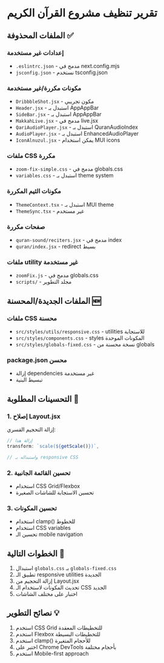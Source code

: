 # تقرير تنظيف مشروع القرآن الكريم

## الملفات المحذوفة ✅

### إعدادات غير مستخدمة
- `.eslintrc.json` - مدمج في next.config.mjs
- `jsconfig.json` - نستخدم tsconfig.json

### مكونات مكررة/غير مستخدمة
- `DribbbleShot.jsx` - مكون تجريبي
- `Header.jsx` - استبدل بـ AppAppBar
- `SideBar.jsx` - استبدل بـ AppAppBar  
- `MakkahLive.jsx` - مدمج في live.jsx
- `QariAudioPlayer.jsx` - استبدل بـ QuranAudioIndex
- `AudioPlayer.jsx` - استبدل بـ EnhancedAudioPlayer
- `IconAlnuzul.jsx` - يمكن استخدام MUI icons

### ملفات CSS مكررة
- `zoom-fix-simple.css` - مدمج في globals.css
- `variables.css` - استبدل بـ theme system

### مكونات الثيم المكررة
- `ThemeContext.tsx` - استبدل بـ MUI theme
- `ThemeSync.tsx` - غير مستخدم

### صفحات مكررة
- `quran-sound/reciters.jsx` - مدمج في index
- `quran/index.jsx` - redirect بسيط

### ملفات utility غير مستخدمة
- `zoomFix.js` - مدمج في globals.css
- `scripts/` - مجلد التطوير

## الملفات الجديدة/المحسنة 🆕

### ملفات CSS محسنة
- `src/styles/utils/responsive.css` - utilities للاستجابة
- `src/styles/components.css` - styles المكونات الموحدة
- `src/styles/globals-fixed.css` - نسخة محسنة من globals

### package.json محسن
- إزالة dependencies غير مستخدمة
- تبسيط البنية

## التحسينات المطلوبة 🔧

### 1. إصلاح Layout.jsx
إزالة التحجيم القسري:
```jsx
// إزالة هذا
transform: `scale(${getScale()})`,

// واستبداله بـ responsive CSS
```

### 2. تحسين القائمة الجانبية
- استخدام CSS Grid/Flexbox
- تحسين الاستجابة للشاشات الصغيرة

### 3. تحسين المكونات
- استخدام clamp() للخطوط
- استخدام CSS variables
- تحسين الـ mobile navigation

## الخطوات التالية 📝

1. استبدال `globals.css` بـ `globals-fixed.css`
2. تطبيق الـ responsive utilities الجديدة
3. إزالة التحجيم من Layout.jsx
4. تحديث المكونات لاستخدام الـ CSS الجديد
5. اختبار على مختلف الشاشات

## نصائح التطوير 💡

1. استخدم CSS Grid للتخطيطات المعقدة
2. استخدم Flexbox للتخطيطات البسيطة
3. استخدم clamp() للأحجام المتغيرة
4. اختبر على Chrome DevTools بأحجام مختلفة
5. استخدم Mobile-first approach

